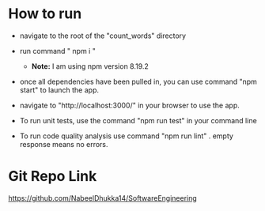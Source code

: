 # How to run

- navigate to the root of the "count_words" directory
- run command " npm i " 
    - <b>Note:</b> I am using npm version 8.19.2

- once all dependencies have been pulled in, you can use command "npm start" to launch the app. 

- navigate to "http://localhost:3000/" in your browser to use the app. 

- To run unit tests, use the command "npm run test" in your command line 

- To run code quality analysis use command "npm run lint" . empty response means no errors. 

# Git Repo Link
https://github.com/NabeelDhukka14/SoftwareEngineering